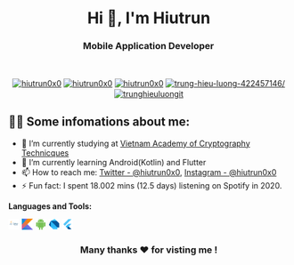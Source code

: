 <h1 align="center">Hi 👋, I'm Hiutrun</a></h1>
<h3 align="center">Mobile Application Developer </h3>
<br>
<p align="center">
	<a href="https://fb.com/hiutrun0x0" target="blank"><img align="center" src="https://cdn.jsdelivr.net/npm/simple-icons@3.0.1/icons/facebook.svg" alt="hiutrun0x0" height="30" width="30" /></a>
	<a href="https://instagram.com/hiutrun0x0" target="blank"><img align="center" src="https://cdn.jsdelivr.net/npm/simple-icons@3.0.1/icons/instagram.svg" alt="hiutrun0x0" height="30" width="30" /></a>
	<a href="https://twitter.com/hiutrun0x0" target="blank"><img align="center" src="https://cdn.jsdelivr.net/npm/simple-icons@3.0.1/icons/twitter.svg" alt="hiutrun0x0" height="30" width="30" /></a>
	<a href="https://linkedin.com/in/trung-hieu-luong-422457146/" target="blank"><img align="center" src="https://cdn.jsdelivr.net/npm/simple-icons@3.0.1/icons/linkedin.svg" alt="trung-hieu-luong-422457146/" height="30" width="30" /></a>
	<a href="https://www.hackerrank.com/trunghieuluongit" target="blank"><img align="center" src="https://cdn.jsdelivr.net/npm/simple-icons@3.0.1/icons/hackerrank.svg" alt="trunghieuluongit" height="30" width="30" /></a>
</p>

## 💁‍♂️ Some infomations about me: <br>

- 🔭 I’m currently studying at [Vietnam Academy of Cryptography Technicques](http://actvn.edu.vn/)
- 🌱 I’m currently learning Android(Kotlin) and Flutter
- 📫 How to reach me: [Twitter - @hiutrun0x0](https://twitter.com/hiutrun0x0), [Instagram - @hiutrun0x0](https://instagram.com/hiutrun0x0)
- ⚡ Fun fact: I spent 18.002 mins (12.5 days) listening on Spotify in 2020.

**Languages and Tools:**  

<code><img height="20" src="https://raw.githubusercontent.com/github/explore/80688e429a7d4ef2fca1e82350fe8e3517d3494d/topics/java/java.png"></code>
<code><img height="20" src="https://raw.githubusercontent.com/github/explore/80688e429a7d4ef2fca1e82350fe8e3517d3494d/topics/kotlin/kotlin.png"></code>
<code><img height="20" src="https://raw.githubusercontent.com/github/explore/80688e429a7d4ef2fca1e82350fe8e3517d3494d/topics/android/android.png"></code>
<code><img height="20" src="https://raw.githubusercontent.com/github/explore/80688e429a7d4ef2fca1e82350fe8e3517d3494d/topics/dart/dart.png"></code>
<code><img height="20" src="https://raw.githubusercontent.com/github/explore/80688e429a7d4ef2fca1e82350fe8e3517d3494d/topics/flutter/flutter.png"></code>   


<h3 align="center">
Many thanks ❤️ for visting me !
</h3>
